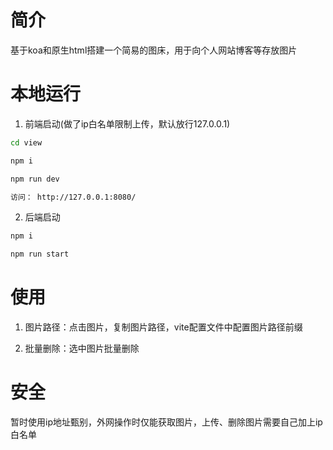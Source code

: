 # 简介

基于koa和原生html搭建一个简易的图床，用于向个人网站博客等存放图片

# 本地运行

1. 前端启动(做了ip白名单限制上传，默认放行127.0.0.1)

```bash
cd view

npm i

npm run dev

访问： http://127.0.0.1:8080/
```

2. 后端启动

```bash
npm i

npm run start
```

# 使用

1. 图片路径：点击图片，复制图片路径，vite配置文件中配置图片路径前缀

2. 批量删除：选中图片批量删除

# 安全

暂时使用ip地址甄别，外网操作时仅能获取图片，上传、删除图片需要自己加上ip白名单